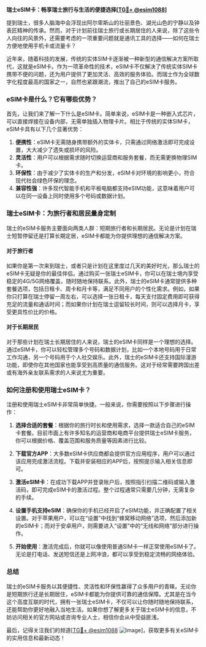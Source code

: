 **瑞士eSIM卡：畅享瑞士旅行与生活的便捷选择[[TG💪+ @esim1088](https://t.me/s/esim1088)]**

提到瑞士，很多人脑海中会浮现出阿尔卑斯山的壮丽景色、湖光山色的宁静以及钟表匠精神的传承。然而，对于计划前往瑞士旅行或长期居住的人来说，除了这些令人向往的风景外，还需要考虑的一项重要问题就是通讯工具的选择——如何在瑞士方便地使用手机卡或流量卡？

近年来，随着科技的发展，传统的实体SIM卡逐渐被一种新型的通信解决方案所取代，这就是eSIM卡。作为一项革命性的技术，eSIM卡不仅解决了传统实体SIM卡携带不便的问题，还为用户提供了更加灵活、高效的服务体验。而瑞士作为全球数字化程度最高的国家之一，自然也紧跟潮流，推出了自己的eSIM卡服务。

### eSIM卡是什么？它有哪些优势？

首先，让我们来了解一下什么是eSIM卡。简单来说，eSIM卡是一种嵌入式芯片，可以直接焊接在设备内部，无需单独插入物理卡片。相比于传统的实体SIM卡，eSIM卡具有以下几个显著优势：

1. **便携性**：eSIM卡无需随身携带额外的实体卡，只需通过网络激活即可完成设置，大大减少了遗失或损坏的风险。
2. **灵活性**：用户可以根据需求随时切换运营商和服务套餐，而无需更换物理SIM卡。
3. **环保性**：由于减少了实体卡的生产和分发，eSIM卡对环境的影响更小，符合现代社会绿色环保的理念。
4. **兼容性强**：许多现代智能手机和平板电脑都支持eSIM功能，这意味着用户可以在同一设备上同时使用多个号码或数据计划。

### 瑞士eSIM卡：为旅行者和居民量身定制

瑞士的eSIM卡服务主要面向两类人群：短期旅行者和长期居民。无论是计划在瑞士短暂停留还是打算长期定居，eSIM卡都能为你提供理想的通信解决方案。

#### 对于旅行者

如果你是第一次来到瑞士，或者只是计划在这里度过几天的美好时光，那么瑞士的eSIM卡无疑是你的最佳伴侣。通过购买一张瑞士eSIM卡，你可以在瑞士境内享受稳定的4G/5G网络覆盖，随时随地保持联系。此外，瑞士的eSIM卡通常提供多种套餐选项，包括日租卡、周卡和月卡等，满足不同用户的个性化需求。例如，如果你只打算在瑞士停留一周左右，可以选择一张日租卡，每天支付固定费用即可获得充足的流量和通话时间；而如果你计划在瑞士逗留较长时间，则可以选择月卡，享受更具性价比的价格。

#### 对于长期居民

对于那些计划在瑞士长期居住的人来说，瑞士的eSIM卡同样是一个理想的选择。通过eSIM卡，你可以轻松管理多个号码和数据计划，比如一个本地号码用于日常工作沟通，另一个号码用于个人社交娱乐。此外，瑞士的eSIM卡还支持国际漫游功能，即使你在其他国家也能享受到高质量的通信服务。这对于经常需要跨国出差或有海外亲友联系需求的人来说尤为重要。

### 如何注册和使用瑞士eSIM卡？

注册和使用瑞士eSIM卡非常简单快捷。一般来说，你需要按照以下步骤进行操作：

1. **选择合适的套餐**：根据你的旅行时长和使用需求，选择一款适合自己的eSIM卡套餐。目前市面上有许多知名的运营商和电商平台提供瑞士eSIM卡服务，你可以根据价格、覆盖范围和服务质量等因素进行比较。

2. **下载官方APP**：大多数eSIM卡供应商都会提供官方应用程序，用户可以通过该应用完成激活流程。下载并安装相应的APP后，按照提示输入相关信息即可。

3. **激活eSIM卡**：在成功下载APP并登录账户后，按照指引扫描二维码或输入激活码，即可完成eSIM卡的激活过程。整个过程通常只需要几分钟，无需复杂的手续。

4. **设置手机支持eSIM**：确保你的手机已经开启了eSIM功能，并正确配置了相关设置。对于苹果用户，可以在“设置”中找到“蜂窝移动网络”选项，然后添加新的eSIM卡；而对于安卓用户，则需要进入“设置”中的“无线和网络”部分进行操作。

5. **开始使用**：激活完成后，你就可以像使用普通SIM卡一样正常使用eSIM卡了。无论是打电话、发送短信还是上网冲浪，都可以享受到稳定流畅的网络体验。

### 总结

瑞士的eSIM卡服务以其便捷性、灵活性和环保性赢得了众多用户的青睐。无论你是短期旅行还是长期居住，eSIM卡都能为你提供可靠的通信保障。尤其是在当今这个高度互联的时代，拥有一张瑞士eSIM卡，不仅可以让你随时随地保持联系，还能帮助你更好地融入当地生活。如果你想了解更多关于瑞士eSIM卡的信息，不妨访问相关的官方网站或咨询专业人士，相信你会从中受益匪浅。

最后，记得关注我们的频道[[TG💪+ @esim1088](https://t.me/s/esim1088) ![Image](https://i.postimg.cc/4NQfJmqS/Snipaste-2025-05-13-00-14-12.png)]，获取更多有关eSIM卡的实用信息和最新动态！